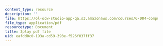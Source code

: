 ```yaml
---
content_type: resource
description: ''
file: https://ol-ocw-studio-app-qa.s3.amazonaws.com/courses/6-004-computation-structures-spring-2017/eafdd0c0193acd59393ef526f037ff37_0LqS5QtpSVE.pdf
file_type: application/pdf
resourcetype: Document
title: 3play pdf file
uid: eafdd0c0-193a-cd59-393e-f526f037ff37
---
```

